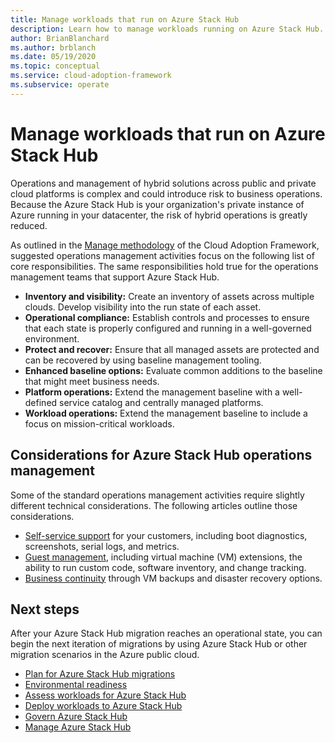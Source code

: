 ```yaml
---
title: Manage workloads that run on Azure Stack Hub
description: Learn how to manage workloads running on Azure Stack Hub.
author: BrianBlanchard
ms.author: brblanch
ms.date: 05/19/2020
ms.topic: conceptual
ms.service: cloud-adoption-framework
ms.subservice: operate
---
```


# Manage workloads that run on Azure Stack Hub

Operations and management of hybrid solutions across public and private cloud platforms is complex and could introduce risk to business operations. Because the Azure Stack Hub is your organization's private instance of Azure running in your datacenter, the risk of hybrid operations is greatly reduced.

As outlined in the [Manage methodology](../../manage/index.md) of the Cloud Adoption Framework, suggested operations management activities focus on the following list of core responsibilities. The same responsibilities hold true for the operations management teams that support Azure Stack Hub.

- **Inventory and visibility:** Create an inventory of assets across multiple clouds. Develop visibility into the run state of each asset.
- **Operational compliance:** Establish controls and processes to ensure that each state is properly configured and running in a well-governed environment.
- **Protect and recover:** Ensure that all managed assets are protected and can be recovered by using baseline management tooling.
- **Enhanced baseline options:** Evaluate common additions to the baseline that might meet business needs.
- **Platform operations:** Extend the management baseline with a well-defined service catalog and centrally managed platforms.
- **Workload operations:** Extend the management baseline to include a focus on mission-critical workloads.

## Considerations for Azure Stack Hub operations management

Some of the standard operations management activities require slightly different technical considerations. The following articles outline those considerations.

- [Self-service support](https://azure.microsoft.com/blog/azure-stack-iaas-part-five/) for your customers, including boot diagnostics, screenshots, serial logs, and metrics.
- [Guest management](https://azure.microsoft.com/blog/azure-stack-iaas-part-one/), including virtual machine (VM) extensions, the ability to run custom code, software inventory, and change tracking.
- [Business continuity](https://azure.microsoft.com/blog/azure-stack-iaas-part-four/) through VM backups and disaster recovery options.

## Next steps

After your Azure Stack Hub migration reaches an operational state, you can begin the next iteration of migrations by using Azure Stack Hub or other migration scenarios in the Azure public cloud.

- [Plan for Azure Stack Hub migrations](./plan.md)
- [Environmental readiness](./ready.md)
- [Assess workloads for Azure Stack Hub](./migrate-assess.md)
- [Deploy workloads to Azure Stack Hub](./migrate-deploy.md)
- [Govern Azure Stack Hub](./govern.md)
- [Manage Azure Stack Hub](./manage.md)
